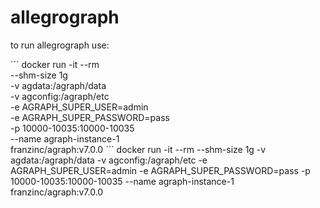 # allegrograph

to run allegrograph use:

´´´
docker run -it --rm \
         --shm-size 1g \
         -v agdata:/agraph/data \
         -v agconfig:/agraph/etc \
         -e AGRAPH_SUPER_USER=admin \
         -e AGRAPH_SUPER_PASSWORD=pass \
         -p 10000-10035:10000-10035 \
         --name agraph-instance-1 \
         franzinc/agraph:v7.0.0
´´´
docker run -it --rm --shm-size 1g -v agdata:/agraph/data -v agconfig:/agraph/etc -e AGRAPH_SUPER_USER=admin -e AGRAPH_SUPER_PASSWORD=pass -p 10000-10035:10000-10035  --name agraph-instance-1 franzinc/agraph:v7.0.0